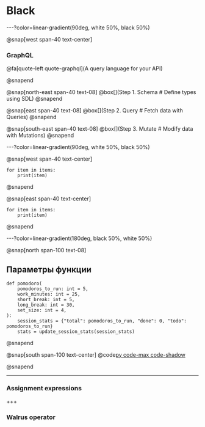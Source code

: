 # Black

---?color=linear-gradient(90deg, white 50%, black 50%)

@snap[west span-40 text-center]

### GraphQL
@fa[quote-left quote-graphql](A query language for your API)

@snapend

@snap[north-east span-40 text-08]
@box[](Step 1. Schema # Define types using SDL)
@snapend

@snap[east span-40 text-08]
@box[](Step 2. Query # Fetch data with Queries)
@snapend

@snap[south-east span-40 text-08]
@box[](Step 3. Mutate # Modify data with Mutations)
@snapend


---?color=linear-gradient(90deg, white 50%, black 50%)

@snap[west span-40 text-center]

```
for item in items:
    print(item)
```

@snapend

@snap[east span-40 text-center]

```
for item in items:
    print(item)
```
@snapend


---?color=linear-gradient(180deg, black 50%, white 50%)

@snap[north span-100 text-08]

## Параметры функции

```
def pomodoro(
    pomodoros_to_run: int = 5,
    work_minutes: int = 25,
    short_break: int = 5,
    long_break: int = 30,
    set_size: int = 4,
):
    session_stats = {"total": pomodoros_to_run, "done": 0, "todo": pomodoros_to_run}
    stats = update_session_stats(session_stats)

```

@snapend

@snap[south span-100 text-center]
@code[py code-max code-shadow](src/pomodoro.py)


@snapend




---
### Assignment expressions

+++
### Walrus operator


